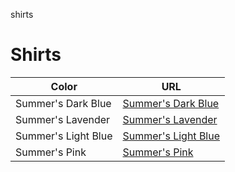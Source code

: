 shirts
# Shirts

| Color | URL |
| -- | -- |
| Summer's Dark Blue | [Summer's Dark Blue](./summers-dark-blue/README.md) |
| Summer's Lavender | [Summer's Lavender](./summers-lavender/README.md) |
| Summer's Light Blue | [Summer's Light Blue](./summers-light-blue/README.md) |
| Summer's Pink | [Summer's Pink](./summers-pink/README.md) |
